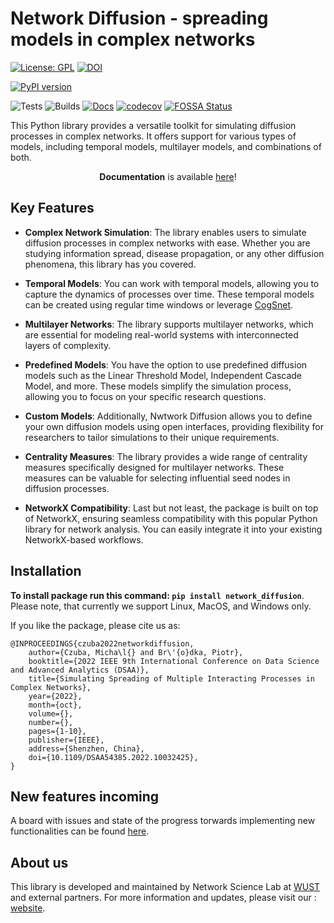 # Network Diffusion - spreading models in complex networks

[![License: GPL](https://img.shields.io/github/license/anty-filidor/network_diffusion)](https://www.gnu.org/licenses/gpl-3.0.html)
[![DOI](https://zenodo.org/badge/DOI/10.5281/zenodo.4592269.svg)](https://doi.org/10.5281/zenodo.4592269)

[![PyPI version](https://badge.fury.io/py/network-diffusion.svg)](https://badge.fury.io/py/network-diffusion)

![Tests](https://github.com/anty-filidor/network_diffusion/actions/workflows/tests.yml/badge.svg)
![Builds](https://github.com/anty-filidor/network_diffusion/actions/workflows/package-build.yml/badge.svg)
[![Docs](https://readthedocs.org/projects/network-diffusion/badge/?version=latest)](https://network-diffusion.readthedocs.io/en/latest)
[![codecov](https://codecov.io/gh/anty-filidor/network_diffusion/branch/package-simplification/graph/badge.svg?token=LF52GAD73F)](https://codecov.io/gh/anty-filidor/network_diffusion)
[![FOSSA Status](https://app.fossa.com/api/projects/git%2Bgithub.com%2Fanty-filidor%2Fnetwork_diffusion.svg?type=shield)](https://app.fossa.com/projects/git%2Bgithub.com%2Fanty-filidor%2Fnetwork_diffusion?ref=badge_shield)

This Python library provides a versatile toolkit for simulating diffusion
processes in complex networks. It offers support for various types of models,
including temporal models, multilayer models, and combinations of both.

<p align="center"> <b>Documentation</b> is available <a href="https://network-diffusion.readthedocs.io/en/latest/">here</a>! </p>

## Key Features

- **Complex Network Simulation**: The library enables users to simulate
  diffusion processes in complex networks with ease. Whether you are studying
  information spread, disease propagation, or any other diffusion phenomena,
  this library has you covered.

- **Temporal Models**: You can work with temporal models, allowing you to
  capture the dynamics of processes over time. These temporal models can be
  created using regular time windows or leverage
  [CogSnet](https://www.researchgate.net/publication/348341904_Social_Networks_through_the_Prism_of_Cognition).

- **Multilayer Networks**: The library supports multilayer networks, which are
  essential for modeling real-world systems with interconnected layers of
  complexity.

- **Predefined Models**: You have the option to use predefined diffusion models
  such as the Linear Threshold Model, Independent Cascade Model, and more.
  These models simplify the simulation process, allowing you to focus on your
  specific research questions.

- **Custom Models**: Additionally, Nwtwork Diffusion allows you to define your
  own diffusion models using open interfaces, providing flexibility for
  researchers to tailor simulations to their unique requirements.

- **Centrality Measures**: The library provides a wide range of centrality
  measures specifically designed for multilayer networks. These measures can be
  valuable for selecting influential seed nodes in diffusion processes.

- **NetworkX Compatibility**: Last but not least, the package is built on top
  of NetworkX, ensuring seamless compatibility with this popular Python library
  for network analysis. You can easily integrate it into your existing
  NetworkX-based workflows.

## Installation

**To install package run this command: `pip install network_diffusion`**.
Please note, that currently we support Linux, MacOS, and Windows only.

If you like the package, please cite us as:

```
@INPROCEEDINGS{czuba2022networkdiffusion,
    author={Czuba, Micha\l{} and Br\'{o}dka, Piotr},
    booktitle={2022 IEEE 9th International Conference on Data Science and Advanced Analytics (DSAA)},
    title={Simulating Spreading of Multiple Interacting Processes in Complex Networks},
    year={2022},
    month={oct},
    volume={},
    number={},
    pages={1-10},
    publisher={IEEE},
    address={Shenzhen, China},
    doi={10.1109/DSAA54385.2022.10032425},
}
```

## New features incoming

A board with issues and state of the progress torwards implementing new
functionalities can be found
[here](https://github.com/users/anty-filidor/projects/6/views/1).

## About us

This library is developed and maintained by Network Science Lab at
[WUST](https://networks.pwr.edu.pl/) and external partners. For more
information and updates, please visit our :
[website](https://networks.pwr.edu.pl/).
